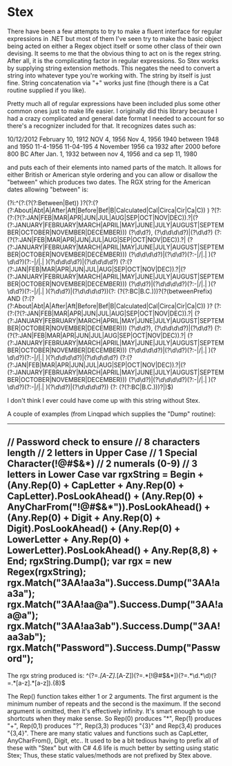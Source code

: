 # Stex
There have been a few attempts to try to make a fluent interface for regular expressions in
.NET but most of them I've seen try to make the basic object being acted on either a Regex
object itself or some other class of their own devising.  It seems to me that the obvious
thing to act on is the regex string.  After all, it is the complicating factor in regular
expressions.  So Stex works by supplying string extension methods.  This negates the need
to convert a string into whatever type you're working with.  The string by itself is just
fine.  String concatenation via "+" works just fine (though there is a Cat routine supplied
if you like).

Pretty much all of regular expressions have been included plus some other common ones just
to make life easier.  I originally did this library because I had a crazy complicated
and general date format I needed to account for so there's a recognizer included for
that.  It recognizes dates such as:

  10/12/2012
  February 10, 1912
  NOV 4, 1956
  Nov 4, 1956
  1940
  between 1948 and 1950
  11-4-1956
  11-04-195
  4 November 1956
  ca 1932
  after 2000
  before 800 BC
  After Jan. 1, 1932
  between nov 4, 1956 and ca sep 11, 1980
  
and puts each of their elements into named parts of the match.  It allows for either British
or American style ordering and you can allow or disallow the "between" which produces two
dates.  The RGX string for the American dates allowing "between" is: 

(?i:^(?:(?<betweenPrefix>(?:Between|Bet)) )?(?:(?<prefix>(?:About|Abt|A|After|Aft|Before|Bef|B|Calculated|Cal|Circa|Cir|Ca|C)) )
?(?:(?:(?<mnthName>(?:JAN|FEB|MAR|APR|JUN|JUL|AUG|SEP|OCT|NOV|DEC)).?|(?<mnthName>
(?:JANUARY|FEBRUARY|MARCH|APRIL|MAY|JUNE|JULY|AUGUST|SEPTEMBER|OCTOBER|NOVEMBER|DECEMBER))) 
(?<day>\d\d?), (?<year>\d\d\d\d?)|(?<day>\d\d?) (?:(?<mnthName>(?:JAN|FEB|MAR|APR|JUN|JUL|AUG|SEP|OCT|NOV|DEC)).?|
(?<mnthName>(?:JANUARY|FEBRUARY|MARCH|APRIL|MAY|JUNE|JULY|AUGUST|SEPTEMBER|OCTOBER|NOVEMBER|DECEMBER))) 
(?<year>\d\d\d\d?)|(?<month>\d\d?)(?:-|/|.| )(?<day>\d\d?)(?:-|/|.| )(?<year>\d\d\d\d?)|(?<year>\d\d\d\d?) 
(?:(?<mnthName>(?:JAN|FEB|MAR|APR|JUN|JUL|AUG|SEP|OCT|NOV|DEC)).?|(?<mnthName>
(?:JANUARY|FEBRUARY|MARCH|APRIL|MAY|JUNE|JULY|AUGUST|SEPTEMBER|OCTOBER|NOVEMBER|DECEMBER))) 
(?<day>\d\d?)|(?<year>\d\d\d\d?)(?:-|/|.| )(?<month>\d\d?)(?:-|/|.| )(?<day>\d\d?)|(?<year>\d\d\d\d?))(?: 
(?<suffix>(?:BC|B.C.)))?(?(betweenPrefix) AND (?:(?<prefix2>(?:About|Abt|A|After|Aft|Before|Bef|B|Calculated|Cal|Circa|Cir|Ca|C)) )?
(?:(?:(?<mnthName2>(?:JAN|FEB|MAR|APR|JUN|JUL|AUG|SEP|OCT|NOV|DEC)).?|
(?<mnthName2>(?:JANUARY|FEBRUARY|MARCH|APRIL|MAY|JUNE|JULY|AUGUST|SEPTEMBER|OCTOBER|NOVEMBER|DECEMBER))) 
(?<day2>\d\d?), (?<year2>\d\d\d\d?)|(?<day2>\d\d?) (?:(?<mnthName2>(?:JAN|FEB|MAR|APR|JUN|JUL|AUG|SEP|OCT|NOV|DEC)).?|
(?<mnthName2>(?:JANUARY|FEBRUARY|MARCH|APRIL|MAY|JUNE|JULY|AUGUST|SEPTEMBER|OCTOBER|NOVEMBER|DECEMBER))) 
(?<year2>\d\d\d\d?)|(?<month2>\d\d?)(?:-|/|.| )(?<day2>\d\d?)(?:-|/|.| )(?<year2>\d\d\d\d?)|(?<year2>\d\d\d\d?) 
(?:(?<mnthName2>(?:JAN|FEB|MAR|APR|JUN|JUL|AUG|SEP|OCT|NOV|DEC)).?|(?<mnthName2>
(?:JANUARY|FEBRUARY|MARCH|APRIL|MAY|JUNE|JULY|AUGUST|SEPTEMBER|OCTOBER|NOVEMBER|DECEMBER))) 
(?<day2>\d\d?)|(?<year2>\d\d\d\d?)(?:-|/|.| )(?<month2>\d\d?)(?:-|/|.| )(?<day2>\d\d?)|(?<year2>\d\d\d\d?))
(?: (?<suffix2>(?:BC|B.C.)))?|)$)

I don't think I ever could have come up with this string without Stex.

A couple of examples (from Linqpad which
supplies the "Dump" routine):

-------------------------------
// Password check to ensure
//		8 characters length
//		2 letters in Upper Case
//		1 Special Character(!@#$&*)
//		2 numerals (0-9)
//		3 letters in Lower Case
var rgxString = 
	Begin +
	(Any.Rep(0) + CapLetter + Any.Rep(0) + CapLetter).PosLookAhead() +
	(Any.Rep(0) + AnyCharFrom("!@#$&*")).PosLookAhead() +
	(Any.Rep(0) + Digit + Any.Rep(0) + Digit).PosLookAhead() +
	(Any.Rep(0) + LowerLetter + Any.Rep(0) + LowerLetter).PosLookAhead() +
	Any.Rep(8,8) +
	End;
rgxString.Dump();
var rgx = new Regex(rgxString);
rgx.Match("3AA!aa3a").Success.Dump("3AA!aa3a");
rgx.Match("3AA!aa@a").Success.Dump("3AA!aa@a");
rgx.Match("3AA!aa3ab").Success.Dump("3AA!aa3ab");
rgx.Match("Password").Success.Dump("Password");
----------------------------------

The rgx string produced is:
  ^(?=.*[A-Z].*[A-Z])(?=.*[!@#$&*])(?=.*\d.*\d)(?=.*[a-z].*[a-z]).{8}$
  
The Rep() function takes either 1 or 2 arguments.  The first argument is the minimum number of repeats and the second
is the maximum.  If the second argument is omitted, then it's effectively infinity.  It's smart enough to use shortcuts
when they make sense.  So Rep(0) produces "*", Rep(1) produces "+", Rep(0,1) produces "?", Rep(3,3) produces "{3}" and
Rep(3,4) produces "{3,4}".  There are many static values and functions such as CapLetter, AnyCharFrom(), Digit, etc..
It used to be a bit tedious having to prefix all of these with "Stex" but with C# 4.6 life is much better by setting
  using static Stex;
Thus, these static values/methods are not prefixed by Stex above.
